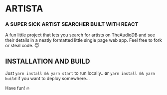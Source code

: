 # ARTISTA
### A SUPER SICK ARTIST SEARCHER BUILT WITH REACT
A fun little project that lets you search for artists on TheAudioDB and see their details in a neatly formatted little single page web app. Feel free to fork or steal code. 😇

## INSTALLATION AND BUILD
Just `yarn install && yarn start` to run locally.. 
**or** 
`yarn install && yarn build` if you want to deploy somewhere...

Have fun! 🔥